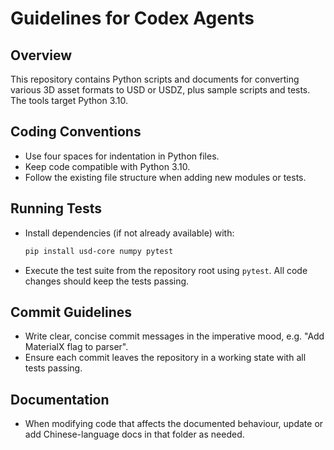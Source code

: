 # Guidelines for Codex Agents

## Overview
This repository contains Python scripts and documents for converting various 3D
asset formats to USD or USDZ, plus sample scripts and tests. The tools target
Python 3.10.

## Coding Conventions
- Use four spaces for indentation in Python files.
- Keep code compatible with Python 3.10.
- Follow the existing file structure when adding new modules or tests.

## Running Tests
- Install dependencies (if not already available) with:
  ```bash
  pip install usd-core numpy pytest
  ```
- Execute the test suite from the repository root using `pytest`.
  All code changes should keep the tests passing.

## Commit Guidelines
- Write clear, concise commit messages in the imperative mood, e.g.
  "Add MaterialX flag to parser".
- Ensure each commit leaves the repository in a working state with all tests
  passing.

## Documentation
- When modifying code that affects the documented behaviour, update or add Chinese-language docs in
  that folder as needed.

